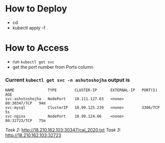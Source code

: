 # How to Deploy
* cd <repo>
* kubectl apply -f .

# How to Access
* run `kubectl get svc`
* get the port number from Ports column

### Current `kubectl get svc -n ashutoshojha` output is

```                
NAME               TYPE        CLUSTER-IP      EXTERNAL-IP   PORT(S)        AGE
svc-ashutoshojha   NodePort    10.111.127.63   <none>        80:30347/TCP   94m
svc-mysql          ClusterIP   10.99.125.239   <none>        3306/TCP       5s
svc-nginx          NodePort    10.99.124.66    <none>        80:32723/TCP   75m
```

*Task 2:* http://18.210.162.103:30347/cal_2020.txt
*Task 3:* http://18.210.162.103:32723